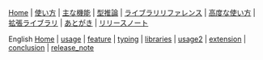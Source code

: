 [Home](Home) | [使い方](usage) | [主な機能](feature) | [型推論](typing) | [ライブラリリファレンス](libraries) | [高度な使い方](usage2) | [拡張ライブラリ](extension) | [あとがき](conclusion) | [リリースノート](release_note)

English
[Home](Home-en) | [usage](usage-en) | [feature](feature-en) | [typing](typing-en) | [libraries](libraries-en) | [usage2](usage2-en) | [extension](extension-en) | [conclusion](conclusion-en) | [release_note](release_note-en)

